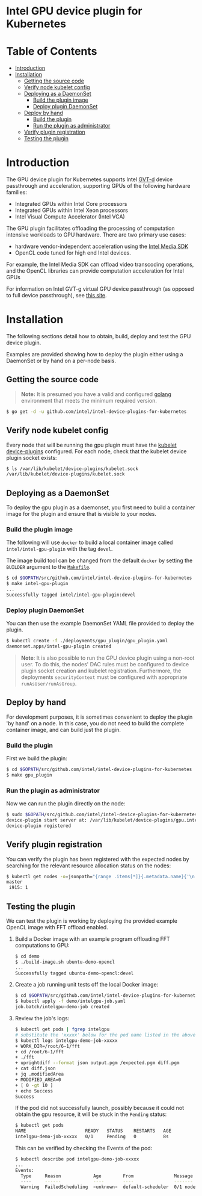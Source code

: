 # Intel GPU device plugin for Kubernetes

# Table of Contents

* [Introduction](#introduction)
* [Installation](#installation)
    * [Getting the source code](#getting-the-source-code)
    * [Verify node kubelet config](#verify-node-kubelet-config)
    * [Deploying as a DaemonSet](#deploying-as-a-daemonset)
        * [Build the plugin image](#build-the-plugin-image)
        * [Deploy plugin DaemonSet](#deploy-plugin-daemonset)
    * [Deploy by hand](#deploy-by-hand)
        * [Build the plugin](#build-the-plugin)
        * [Run the plugin as administrator](#run-the-plugin-as-administrator)
    * [Verify plugin registration](#verify-plugin-registration)
    * [Testing the plugin](#testing-the-plugin)

# Introduction

The GPU device plugin for Kubernetes supports Intel
[GVT-d](https://github.com/intel/gvt-linux/wiki/GVTd_Setup_Guide) device passthrough
and acceleration, supporting GPUs of the following hardware families:

- Integrated GPUs within Intel Core processors
- Integrated GPUs within Intel Xeon processors
- Intel Visual Compute Accelerator (Intel VCA)

The GPU plugin facilitates offloading the processing of computation intensive workloads to GPU hardware.
There are two primary use cases:

- hardware vendor-independent acceleration using the [Intel Media SDK](https://github.com/Intel-Media-SDK/MediaSDK)
- OpenCL code tuned for high end Intel devices.

For example, the Intel Media SDK can offload video transcoding operations, and the OpenCL libraries can provide computation acceleration for Intel GPUs

For information on Intel GVT-g virtual GPU device passthrough (as opposed to full device passthrough), see
[this site](https://github.com/intel/gvt-linux/wiki/GVTg_Setup_Guide).

# Installation

The following sections detail how to obtain, build, deploy and test the GPU device plugin.

Examples are provided showing how to deploy the plugin either using a DaemonSet or by hand on a per-node basis.

## Getting the source code

> **Note:** It is presumed you have a valid and configured [golang](https://golang.org/) environment
> that meets the minimum required version.

```bash
$ go get -d -u github.com/intel/intel-device-plugins-for-kubernetes
```

## Verify node kubelet config

Every node that will be running the gpu plugin must have the
[kubelet device-plugins](https://kubernetes.io/docs/concepts/extend-kubernetes/compute-storage-net/device-plugins/)
configured. For each node, check that the kubelet device plugin socket exists:

```bash
$ ls /var/lib/kubelet/device-plugins/kubelet.sock
/var/lib/kubelet/device-plugins/kubelet.sock
```

## Deploying as a DaemonSet

To deploy the gpu plugin as a daemonset, you first need to build a container image for the
plugin and ensure that is visible to your nodes.

### Build the plugin image

The following will use `docker` to build a local container image called
`intel/intel-gpu-plugin` with the tag `devel`.

The image build tool can be changed from the default `docker` by setting the `BUILDER` argument
to the [`Makefile`](Makefile).

```bash
$ cd $GOPATH/src/github.com/intel/intel-device-plugins-for-kubernetes
$ make intel-gpu-plugin
...
Successfully tagged intel/intel-gpu-plugin:devel
```

### Deploy plugin DaemonSet

You can then use the example DaemonSet YAML file provided to deploy the plugin.

```bash
$ kubectl create -f ./deployments/gpu_plugin/gpu_plugin.yaml
daemonset.apps/intel-gpu-plugin created
```

> **Note**: It is also possible to run the GPU device plugin using a non-root user. To do this,
the nodes' DAC rules must be configured to device plugin socket creation and kubelet registration.
Furthermore, the deployments `securityContext` must be configured with appropriate `runAsUser/runAsGroup`.

## Deploy by hand

For development purposes, it is sometimes convenient to deploy the plugin 'by hand' on a node.
In this case, you do not need to build the complete container image, and can build just the plugin.

### Build the plugin

First we build the plugin:

```bash
$ cd $GOPATH/src/github.com/intel/intel-device-plugins-for-kubernetes
$ make gpu_plugin
```

### Run the plugin as administrator

Now we can run the plugin directly on the node:

```bash
$ sudo $GOPATH/src/github.com/intel/intel-device-plugins-for-kubernetes/cmd/gpu_plugin/gpu_plugin
device-plugin start server at: /var/lib/kubelet/device-plugins/gpu.intel.com-i915.sock
device-plugin registered
```

## Verify plugin registration

You can verify the plugin has been registered with the expected nodes by searching for the relevant
resource allocation status on the nodes:

```bash
$ kubectl get nodes -o=jsonpath="{range .items[*]}{.metadata.name}{'\n'}{' i915: '}{.status.allocatable.gpu\.intel\.com/i915}{'\n'}"
master
 i915: 1
```

## Testing the plugin

We can test the plugin is working by deploying the provided example OpenCL image with FFT offload enabled.

1. Build a Docker image with an example program offloading FFT computations to GPU:

    ```bash
    $ cd demo
    $ ./build-image.sh ubuntu-demo-opencl
    ...
    Successfully tagged ubuntu-demo-opencl:devel
    ```

1. Create a job running unit tests off the local Docker image:

    ```bash
    $ cd $GOPATH/src/github.com/intel/intel-device-plugins-for-kubernetes
    $ kubectl apply -f demo/intelgpu-job.yaml
    job.batch/intelgpu-demo-job created
    ```

1. Review the job's logs:

    ```bash
    $ kubectl get pods | fgrep intelgpu
    # substitute the 'xxxxx' below for the pod name listed in the above
    $ kubectl logs intelgpu-demo-job-xxxxx
    + WORK_DIR=/root/6-1/fft
    + cd /root/6-1/fft
    + ./fft
    + uprightdiff --format json output.pgm /expected.pgm diff.pgm
    + cat diff.json
    + jq .modifiedArea
    + MODIFIED_AREA=0
    + [ 0 -gt 10 ]
    + echo Success
    Success
    ```

    If the pod did not successfully launch, possibly because it could not obtain the gpu
    resource, it will be stuck in the `Pending` status:

    ```bash
    $ kubectl get pods
    NAME                      READY   STATUS    RESTARTS   AGE
    intelgpu-demo-job-xxxxx   0/1     Pending   0          8s
    ```

    This can be verified by checking the Events of the pod:

    ```bash
    $ kubectl describe pod intelgpu-demo-job-xxxxx
    ...
    Events:
      Type     Reason            Age        From               Message
      ----     ------            ----       ----               -------
      Warning  FailedScheduling  <unknown>  default-scheduler  0/1 nodes are available: 1 Insufficient gpu.intel.com/i915.
    ```
